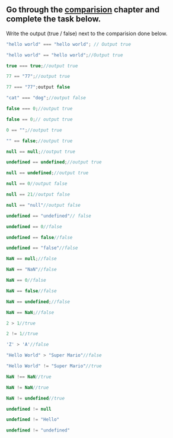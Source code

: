 ## Go through the [comparision](http://javascript.info/comparison) chapter and complete the task below.

Write the output (true / false) next to the comparision done below.
```js
"hello world" === "hello world"; // Output true

"hello world" == "hello world";//Output true

true === true;//output true

77 == "77";//output true

77 === "77";output false

"cat" === "dog";//output false

false === 0;//output true

false == 0;// output true

0 == "";//output true

"" == false;//output true

null == null;//output true

undefined == undefined;//output true

null == undefined;//output true

null == 0//output false

null == 21//output false

null == "null"//output false

undefined == "undefined"// false

undefined == 0//false

undefined == false//false

undefined == "false"//false

NaN == null;//false

NaN == "NaN"//false

NaN == 0//false

NaN == false//false

NaN == undefined;//false

NaN == NaN;//false

2 > 1//true

2 != 1//true

'Z' > 'A'//false

"Hello World" > "Super Mario"//false

"Hello World" != "Super Mario"//true

NaN !== NaN//true

NaN != NaN//true

NaN != undefined//true

undefined != null

undefined != "Hello"

undefined != "undefined"

```
